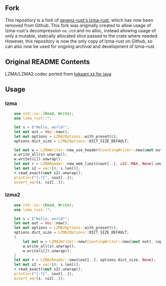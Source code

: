 ## Fork

This repository is a fork of [sevenz-rust's lzma-rust](https://github.com/dyz1990/sevenz-rust), which has now been removed from Github. This fork was originally created to allow usage of lzma-rust's decompression `no_std` and no alloc, instead allowing usage of only a mutable, statically allocated slice passed to the crate where needed. However, this repository is now the only copy of lzma-rust on Github, so can also now be used for ongoing archival and development of lzma-rust.

## Original README Contents

LZMA/LZMA2 codec ported from [tukaani xz for java](https://tukaani.org/xz/java.html)

## Usage

### lzma

```rust
    use std::io::{Read, Write};
    use lzma_rust::*;

    let s = b"Hello, world!";
    let mut out = Vec::new();
    let mut options = LZMA2Options::with_preset(6);
    options.dict_size = LZMA2Options::DICT_SIZE_DEFAULT;

    let mut w = LZMAWriter::new_use_header(CountingWriter::new(&mut out), &options, None).unwrap();
    w.write_all(s).unwrap();
    w.write(&[]).unwrap();
    let mut r = LZMAReader::new_mem_limit(&out[..], u32::MAX, None).unwrap();
    let mut s2 = vec![0; s.len()];
    r.read_exact(&mut s2).unwrap();
    println!("{:?}", &out[..]);
    assert_eq!(s, &s2[..]);

```

### lzma2

```rust
    use std::io::{Read, Write};
    use lzma_rust::*;

    let s = b"Hello, world!";
    let mut out = Vec::new();
    let mut options = LZMA2Options::with_preset(6);
    options.dict_size = LZMA2Options::DICT_SIZE_DEFAULT;
    {
        let mut w = LZMA2Writer::new(CountingWriter::new(&mut out), &options);
        w.write_all(s).unwrap();
        w.write(&[]).unwrap();
    }
    let mut r = LZMA2Reader::new(&out[..], options.dict_size, None);
    let mut s2 = vec![0; s.len()];
    r.read_exact(&mut s2).unwrap();
    println!("{:?}", &out[..]);
    assert_eq!(s, &s2[..]);

```
